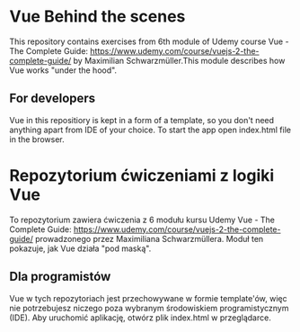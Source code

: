 # Vue Behind the scenes

This repository contains exercises from 6th module of Udemy course Vue - The Complete Guide: https://www.udemy.com/course/vuejs-2-the-complete-guide/ by Maximilian Schwarzmüller.This module describes how Vue works "under the hood".

## For developers

Vue in this repositiory is kept in a form of a template, so you don't need anything apart from IDE of your choice. To start the app open index.html file in the browser.

# Repozytorium ćwiczeniami z logiki Vue

To repozytorium zawiera ćwiczenia z 6 modułu kursu Udemy Vue - The Complete Guide: https://www.udemy.com/course/vuejs-2-the-complete-guide/ prowadzonego przez Maximiliana Schwarzmüllera. Moduł ten pokazuje, jak Vue działa "pod maską".

## Dla programistów

Vue w tych repozytoriach jest przechowywane w formie template'ów, więc nie potrzebujesz niczego poza wybranym środowiskiem programistycznym (IDE). Aby uruchomić aplikację, otwórz plik index.html w przeglądarce.
